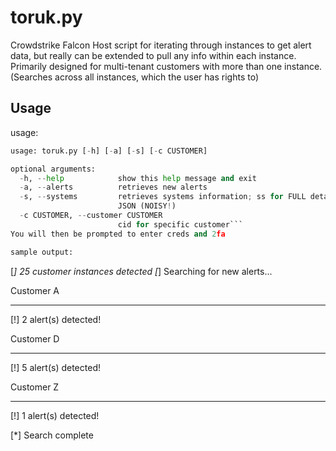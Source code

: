 # toruk.py

Crowdstrike Falcon Host script for iterating through instances to get alert data, but really can be extended to pull any info within each instance. Primarily designed for multi-tenant customers with more than one instance. (Searches across all instances, which the user has rights to)

## Usage

usage: 
```python
usage: toruk.py [-h] [-a] [-s] [-c CUSTOMER]

optional arguments:
  -h, --help            show this help message and exit
  -a, --alerts          retrieves new alerts
  -s, --systems         retrieves systems information; ss for FULL details in
                        JSON (NOISY!)
  -c CUSTOMER, --customer CUSTOMER
                        cid for specific customer```
You will then be prompted to enter creds and 2fa

sample output:
```
[*] 25 customer instances detected
[*] Searching for new alerts...

Customer A
**********
[!] 2 alert(s) detected!

Customer D
**********
[!] 5 alert(s) detected!

Customer Z
**********
[!] 1 alert(s) detected!

[*] Search complete
```
